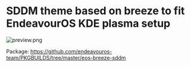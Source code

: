 # SDDM theme based on breeze to fit EndeavourOS KDE plasma setup

![preview.png](https://raw.githubusercontent.com/killajoe/eos-breeze-sddm/refs/heads/main/src/preview.png)

Package: https://github.com/endeavouros-team/PKGBUILDS/tree/master/eos-breeze-sddm
